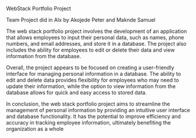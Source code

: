 WebStack Portfolio Project

Team Project did in Alx by Akojede Peter and Maknde Samuel

The web stack portfolio project involves the development of an application that allows employees to input their personal data, such as names, phone numbers, and email addresses, and store it in a database. The project also includes the ability for employees to edit or delete their data and view information from the database.

Overall, the project appears to be focused on creating a user-friendly interface for managing personal information in a database. The ability to edit and delete data provides flexibility for employees who may need to update their information, while the option to view information from the database allows for quick and easy access to stored data.

In conclusion, the web stack portfolio project aims to streamline the management of personal information by providing an intuitive user interface and database functionality. It has the potential to improve efficiency and accuracy in tracking employee information, ultimately benefiting the organization as a whole
